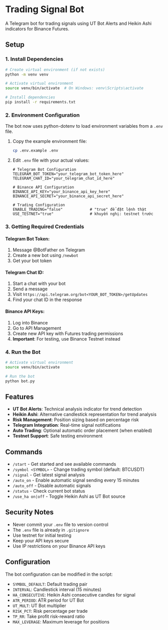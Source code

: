 # Trading Signal Bot

A Telegram bot for trading signals using UT Bot Alerts and Heikin Ashi indicators for Binance Futures.

## Setup

### 1. Install Dependencies

```bash
# Create virtual environment (if not exists)
python -m venv venv

# Activate virtual environment
source venv/bin/activate  # On Windows: venv\Scripts\activate

# Install dependencies
pip install -r requirements.txt
```

### 2. Environment Configuration

The bot now uses python-dotenv to load environment variables from a `.env` file.

1. Copy the example environment file:
   ```bash
   cp .env.example .env
   ```

2. Edit `.env` file with your actual values:
   ```env
   # Telegram Bot Configuration
   TELEGRAM_BOT_TOKEN="your_telegram_bot_token_here"
   TELEGRAM_CHAT_ID="your_telegram_chat_id_here"

   # Binance API Configuration  
   BINANCE_API_KEY="your_binance_api_key_here"
   BINANCE_API_SECRET="your_binance_api_secret_here"

   # Trading Configuration
   ENABLE_TRADING="false"            # "true" để đặt lệnh thật
   USE_TESTNET="true"                # khuyến nghị: testnet trước
   ```

### 3. Getting Required Credentials

#### Telegram Bot Token:
1. Message @BotFather on Telegram
2. Create a new bot using `/newbot`
3. Get your bot token

#### Telegram Chat ID:
1. Start a chat with your bot
2. Send a message
3. Visit `https://api.telegram.org/bot<YOUR_BOT_TOKEN>/getUpdates`
4. Find your chat ID in the response

#### Binance API Keys:
1. Log into Binance
2. Go to API Management
3. Create new API key with Futures trading permissions
4. **Important**: For testing, use Binance Testnet instead

### 4. Run the Bot

```bash
# Activate virtual environment
source venv/bin/activate

# Run the bot
python bot.py
```

## Features

- **UT Bot Alerts**: Technical analysis indicator for trend detection
- **Heikin Ashi**: Alternative candlestick representation for trend analysis
- **Risk Management**: Position sizing based on percentage risk
- **Telegram Integration**: Real-time signal notifications
- **Auto Trading**: Optional automatic order placement (when enabled)
- **Testnet Support**: Safe testing environment

## Commands

- `/start` - Get started and see available commands
- `/symbol <SYMBOL>` - Change trading symbol (default: BTCUSDT)
- `/signal` - Get latest signal analysis
- `/auto_on` - Enable automatic signal sending every 15 minutes
- `/auto_off` - Disable automatic signals
- `/status` - Check current bot status
- `/use_ha on|off` - Toggle Heikin Ashi as UT Bot source

## Security Notes

- Never commit your `.env` file to version control
- The `.env` file is already in `.gitignore`
- Use testnet for initial testing
- Keep your API keys secure
- Use IP restrictions on your Binance API keys

## Configuration

The bot configuration can be modified in the script:
- `SYMBOL_DEFAULT`: Default trading pair
- `INTERVAL`: Candlestick interval (15 minutes)
- `HA_CONSECUTIVE`: Heikin Ashi consecutive candles for signal
- `ATR_PERIOD`: ATR period for UT Bot
- `UT_MULT`: UT Bot multiplier
- `RISK_PCT`: Risk percentage per trade
- `TP_RR`: Take profit risk-reward ratio
- `MAX_LEVERAGE`: Maximum leverage for positions
